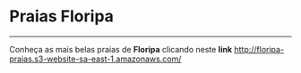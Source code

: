# Praias Floripa
---
 Conheça as mais belas praias de **Floripa** clicando neste **link** http://floripa-praias.s3-website-sa-east-1.amazonaws.com/
 

  
